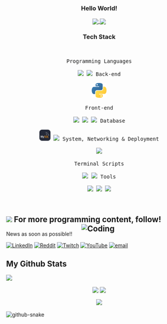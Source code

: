 <h3 align="center">Hello World!</h3>

<div align="center">

<a href="https://github.com/tarcisiogeovane/github-readme-stats">
  <img height=150 align="center" src="https://github-readme-stats.vercel.app/api?username=tarcisiogeovane&count_private=true&show_icons=trueline_height=21&theme=github_dark" />
</a>
<a href="https://github.com/tarcisiogeovane/convoychat">
  <img height=150 align="center" src="https://github-readme-stats.vercel.app/api/top-langs/?username=tarcisiogeovane&layout=compact&theme=github_dark&langs_count=10&exclude_repo=kasweb" />
</a>
</div>


<h3 align="center">Tech Stack</h3>

<div align="center">
  
<kbd>
  <br>
  <p style="display: inline-block;" align="center">
    <kbd>
      <kbd>Programming Languages </kbd>
      <br><br>
      <img width="30px" src="https://cdn.jsdelivr.net/gh/devicons/devicon/icons/java/java-plain.svg" /> 
      <img width="30px" src="https://cdn.jsdelivr.net/gh/devicons/devicon/icons/c/c-plain.svg" /> 
    </kbd>


  <kbd>
     <kbd>Back-end</kbd>
      <br><br>
      <a href="https://www.python.org" target="_blank">
        <img src="https://github.com/Aakarsh-B/trying-repos/blob/master/python-5.svg?raw=true" 
        alt="python" width="40" height="40"/>
      </a>
    </kbd>
   <br><br>

   <kbd>
      <kbd>Front-end</kbd>
<br><br>
      <img width="30px" src="https://cdn.jsdelivr.net/gh/devicons/devicon/icons/html5/html5-original.svg" /> 
      <img width="30px" src="https://cdn.jsdelivr.net/gh/devicons/devicon/icons/css3/css3-plain.svg" /> 
      <img width="30px" src="https://cdn.jsdelivr.net/gh/devicons/devicon/icons/javascript/javascript-original.svg" />
    </kbd>

<kbd>
      <kbd>Database</kbd>
      <br><br>
      <img width="30px" src="https://github.com/tandpfun/skill-icons/blob/main/icons/MySQL-Dark.svg" />
      <img width="30px" src="https://cdn.jsdelivr.net/gh/devicons/devicon/icons/mongodb/mongodb-plain.svg" />
</kbd>

  <kbd>
      <kbd>System, Networking & Deployment</kbd>
      <br><br>
      <img width="30px" src="https://cdn.jsdelivr.net/gh/devicons/devicon/icons/git/git-plain.svg" />
    </kbd>
<br></br>
  <kbd>
      <kbd>Terminal Scripts</kbd>
      <br><br>
      <img width="30px" src="https://cdn.jsdelivr.net/gh/devicons/devicon/icons/bash/bash-original.svg" />
      <img width="30px" src="https://cdn.jsdelivr.net/gh/devicons/devicon/icons/vim/vim-original.svg" />
    </kbd>

  <kbd>
      <kbd>Tools</kbd>
      <br><br>
      <img width="30px" src="https://cdn.jsdelivr.net/gh/devicons/devicon/icons/vscode/vscode-original.svg" />
      <img width="30px" src="https://cdn.jsdelivr.net/gh/devicons/devicon/icons/visualstudio/visualstudio-plain.svg" />
      <img width="30px" src="https://repository-images.githubusercontent.com/59065830/b62be480-45d2-11ea-9989-803db0f9c44d" />
    </kbd>
  </p>
</kbd>


</div>
     

<br>
 
## <img src="https://media.giphy.com/media/VgCDAzcKvsR6OM0uWg/giphy.gif" width="50">  For more programming content, follow!     <img align="right" alt="Coding" width="300" src="https://i.gifer.com/3AyY.gif">
News as soon as possible!!

[![LinkedIn](https://img.shields.io/badge/LinkedIn-%230077B5.svg?logo=linkedin&logoColor=white)](https://linkedin.com/in/tarcisiogeovanecoding) [![Reddit](https://img.shields.io/badge/Reddit-%23FF4500.svg?logo=Reddit&logoColor=white)](https://reddit.com/user/tarcesio137) [![Twitch](https://img.shields.io/badge/Twitch-%239146FF.svg?logo=Twitch&logoColor=white)](https://twitch.tv/zahrr1) [![YouTube](https://img.shields.io/badge/YouTube-%23FF0000.svg?logo=YouTube&logoColor=white)](https://youtube.com/@zahrr1172) [![email](https://img.shields.io/badge/Email-D14836?logo=gmail&logoColor=white)](mailto:tarcisio.geovane@gmail.com) 

<h2>My Github Stats </h2>
<img src="https://github-readme-streak-stats.herokuapp.com/?user=tarcisiogeovane&theme=holi-theme">


<p align="center"><img src="https://badges.pufler.dev/visits/aakashsh1999/tarcisiogeovane?style=for-the-badge"/> <img src="https://badges.pufler.dev/repos/tarcisiogeovane/?style=for-the-badge"/>
</p>
<p align="center"><img src="https://badges.pufler.dev/commits/monthly/tarcisiogeovane"/></p>

<picture>
  <source media="(prefers-color-scheme: dark)" srcset="https://raw.githubusercontent.com/tobiasmeyhoefer/tobiasmeyhoefer/output/github-snake-dark.svg" />
  <source media="(prefers-color-scheme: light)" srcset="https://raw.githubusercontent.com/tobiasmeyhoefer/tobiasmeyhoefer/output/github-snake.svg" />
  <img alt="github-snake" src="https://raw.githubusercontent.com/tobiasmeyhoefer/tobiasmeyhoefer/output/github-snake.svg" />
</picture>




